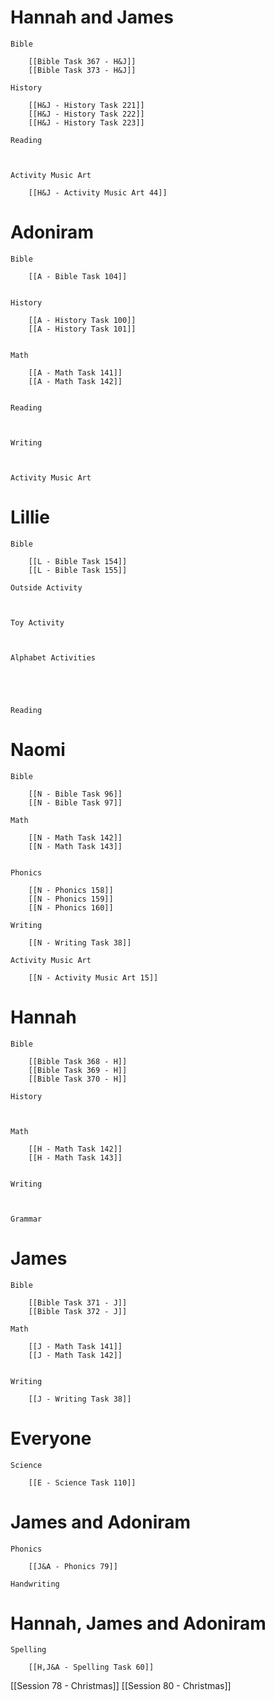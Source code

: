 # Hannah and James

	Bible

		[[Bible Task 367 - H&J]]
		[[Bible Task 373 - H&J]]

	History

		[[H&J - History Task 221]]
		[[H&J - History Task 222]]
		[[H&J - History Task 223]]

	Reading

		

	Activity Music Art

		[[H&J - Activity Music Art 44]]
# Adoniram

	Bible

		[[A - Bible Task 104]]
		

	History

		[[A - History Task 100]]
		[[A - History Task 101]]
		

	Math

		[[A - Math Task 141]]
		[[A - Math Task 142]]
		

	Reading

		

	Writing

		

	Activity Music Art

		

# Lillie

	Bible

		[[L - Bible Task 154]]
		[[L - Bible Task 155]]

	Outside Activity

		

	Toy Activity

		

	Alphabet Activities

		
		
		

	Reading

		

# Naomi

	Bible

		[[N - Bible Task 96]]
		[[N - Bible Task 97]]

	Math

		[[N - Math Task 142]]
		[[N - Math Task 143]]
		

	Phonics

		[[N - Phonics 158]]
		[[N - Phonics 159]]
		[[N - Phonics 160]]

	Writing

		[[N - Writing Task 38]]

	Activity Music Art

		[[N - Activity Music Art 15]]

# Hannah

	Bible

		[[Bible Task 368 - H]]
		[[Bible Task 369 - H]]
		[[Bible Task 370 - H]]

	History

		

	Math

		[[H - Math Task 142]]
		[[H - Math Task 143]]
		

	Writing

		

	Grammar

		
		
		
# James

	Bible

		[[Bible Task 371 - J]]
		[[Bible Task 372 - J]]

	Math

		[[J - Math Task 141]]
		[[J - Math Task 142]]
		

	Writing

		[[J - Writing Task 38]]

# Everyone

	Science

		[[E - Science Task 110]]
		
# James and Adoniram

	Phonics

		[[J&A - Phonics 79]]

	Handwriting

		
# Hannah, James and Adoniram

	Spelling

		[[H,J&A - Spelling Task 60]]



[[Session 78 - Christmas]]
[[Session 80 - Christmas]]
